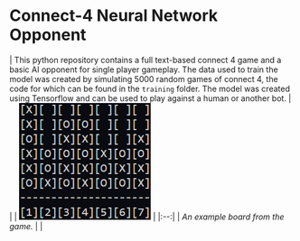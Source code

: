 # Connect-4 Neural Network Opponent

| This python repository contains a full text-based connect 4 game and a basic AI opponent for single player gameplay. The data used to train the model was created by simulating 5000 random games of connect 4, the code for which can be found in the `training` folder. The model was created using Tensorflow and can be used to play against a human or another bot.             | | | ![alt text](res/example_board.png) |
|:--:| 
| *An example board from the game.* | |
